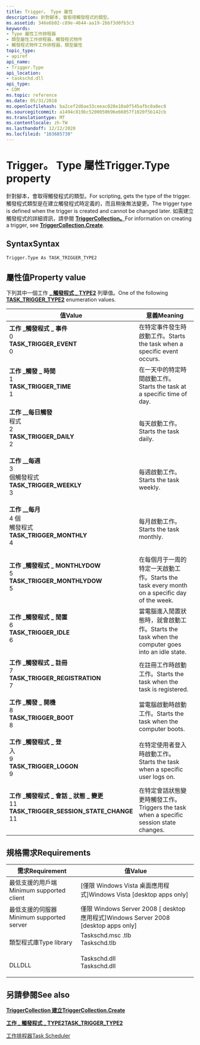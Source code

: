 ```yaml
---
title: Trigger。 Type 屬性
description: 針對腳本，會取得觸發程式的類型。
ms.assetid: 346e6b02-c89e-4644-aa19-2bbf3d0fb3c3
keywords:
- Type 屬性工作排程器
- 類型屬性工作排程器，觸發程式物件
- 觸發程式物件工作排程器，類型屬性
topic_type:
- apiref
api_name:
- Trigger.Type
api_location:
- taskschd.dll
api_type:
- COM
ms.topic: reference
ms.date: 05/31/2018
ms.openlocfilehash: ba2cef2d6ae33ceeac028e10a0f545afbc0a0ec8
ms.sourcegitcommit: a1494c819bc5200050696e66057f1020f5b142cb
ms.translationtype: MT
ms.contentlocale: zh-TW
ms.lasthandoff: 12/12/2020
ms.locfileid: "103685730"
---
```

# <a name="triggertype-property"></a><span data-ttu-id="4affc-106">Trigger。 Type 屬性</span><span class="sxs-lookup"><span data-stu-id="4affc-106">Trigger.Type property</span></span>

<span data-ttu-id="4affc-107">針對腳本，會取得觸發程式的類型。</span><span class="sxs-lookup"><span data-stu-id="4affc-107">For scripting, gets the type of the trigger.</span></span> <span data-ttu-id="4affc-108">觸發程式類型是在建立觸發程式時定義的，而且稍後無法變更。</span><span class="sxs-lookup"><span data-stu-id="4affc-108">The trigger type is defined when the trigger is created and cannot be changed later.</span></span> <span data-ttu-id="4affc-109">如需建立觸發程式的詳細資訊，請參閱 [**TriggerCollection。**](triggercollection-create.md)</span><span class="sxs-lookup"><span data-stu-id="4affc-109">For information on creating a trigger, see [**TriggerCollection.Create**](triggercollection-create.md).</span></span>

## <a name="syntax"></a><span data-ttu-id="4affc-110">Syntax</span><span class="sxs-lookup"><span data-stu-id="4affc-110">Syntax</span></span>


```VB
Trigger.Type As TASK_TRIGGER_TYPE2
```



## <a name="property-value"></a><span data-ttu-id="4affc-111">屬性值</span><span class="sxs-lookup"><span data-stu-id="4affc-111">Property value</span></span>

<span data-ttu-id="4affc-112">下列其中一個工作 [**\_ 觸發程式 \_ TYPE2**](/windows/desktop/api/taskschd/ne-taskschd-task_trigger_type2) 列舉值。</span><span class="sxs-lookup"><span data-stu-id="4affc-112">One of the following [**TASK\_TRIGGER\_TYPE2**](/windows/desktop/api/taskschd/ne-taskschd-task_trigger_type2) enumeration values.</span></span>



| <span data-ttu-id="4affc-113">值</span><span class="sxs-lookup"><span data-stu-id="4affc-113">Value</span></span>                                                                                                                                                                                                                                                                                | <span data-ttu-id="4affc-114">意義</span><span class="sxs-lookup"><span data-stu-id="4affc-114">Meaning</span></span>                                                               |
|--------------------------------------------------------------------------------------------------------------------------------------------------------------------------------------------------------------------------------------------------------------------------------------|-----------------------------------------------------------------------|
| <span id="TASK_TRIGGER_EVENT"></span><span id="task_trigger_event"></span><dl> <span data-ttu-id="4affc-115"><dt>**工作 \_觸發程式 \_ 事件**</dt> <dt>0</dt></span><span class="sxs-lookup"><span data-stu-id="4affc-115"><dt>**TASK\_TRIGGER\_EVENT**</dt> <dt>0</dt></span></span> </dl>                                                 | <span data-ttu-id="4affc-116">在特定事件發生時啟動工作。</span><span class="sxs-lookup"><span data-stu-id="4affc-116">Starts the task when a specific event occurs.</span></span><br/>              |
| <span id="TASK_TRIGGER_TIME"></span><span id="task_trigger_time"></span><dl> <span data-ttu-id="4affc-117"><dt>**工作 \_觸發 \_ 時間**</dt> <dt>1</dt></span><span class="sxs-lookup"><span data-stu-id="4affc-117"><dt>**TASK\_TRIGGER\_TIME**</dt> <dt>1</dt></span></span> </dl>                                                    | <span data-ttu-id="4affc-118">在一天中的特定時間啟動工作。</span><span class="sxs-lookup"><span data-stu-id="4affc-118">Starts the task at a specific time of day.</span></span><br/>                 |
| <span id="TASK_TRIGGER_DAILY"></span><span id="task_trigger_daily"></span><dl> <span data-ttu-id="4affc-119"><dt>**工作 \_\_每日觸發**</dt>程式 <dt>2</dt></span><span class="sxs-lookup"><span data-stu-id="4affc-119"><dt>**TASK\_TRIGGER\_DAILY**</dt> <dt>2</dt></span></span> </dl>                                                 | <span data-ttu-id="4affc-120">每天啟動工作。</span><span class="sxs-lookup"><span data-stu-id="4affc-120">Starts the task daily.</span></span><br/>                                     |
| <span id="TASK_TRIGGER_WEEKLY"></span><span id="task_trigger_weekly"></span><dl> <span data-ttu-id="4affc-121"><dt>**工作 \_\_每週**</dt> <dt>3</dt>個觸發程式</span><span class="sxs-lookup"><span data-stu-id="4affc-121"><dt>**TASK\_TRIGGER\_WEEKLY**</dt> <dt>3</dt></span></span> </dl>                                              | <span data-ttu-id="4affc-122">每週啟動工作。</span><span class="sxs-lookup"><span data-stu-id="4affc-122">Starts the task weekly.</span></span><br/>                                    |
| <span id="TASK_TRIGGER_MONTHLY"></span><span id="task_trigger_monthly"></span><dl> <span data-ttu-id="4affc-123"><dt>**工作 \_\_每月**</dt> <dt>4 個</dt>觸發程式</span><span class="sxs-lookup"><span data-stu-id="4affc-123"><dt>**TASK\_TRIGGER\_MONTHLY**</dt> <dt>4</dt></span></span> </dl>                                           | <span data-ttu-id="4affc-124">每月啟動工作。</span><span class="sxs-lookup"><span data-stu-id="4affc-124">Starts the task monthly.</span></span><br/>                                   |
| <span id="TASK_TRIGGER_MONTHLYDOW"></span><span id="task_trigger_monthlydow"></span><dl> <span data-ttu-id="4affc-125"><dt>**工作 \_觸發程式 \_ MONTHLYDOW**</dt> <dt>5</dt></span><span class="sxs-lookup"><span data-stu-id="4affc-125"><dt>**TASK\_TRIGGER\_MONTHLYDOW**</dt> <dt>5</dt></span></span> </dl>                                  | <span data-ttu-id="4affc-126">在每個月于一周的特定一天啟動工作。</span><span class="sxs-lookup"><span data-stu-id="4affc-126">Starts the task every month on a specific day of the week.</span></span><br/> |
| <span id="TASK_TRIGGER_IDLE"></span><span id="task_trigger_idle"></span><dl> <span data-ttu-id="4affc-127"><dt>**工作 \_觸發程式 \_ 閒置**</dt> <dt>6</dt></span><span class="sxs-lookup"><span data-stu-id="4affc-127"><dt>**TASK\_TRIGGER\_IDLE**</dt> <dt>6</dt></span></span> </dl>                                                    | <span data-ttu-id="4affc-128">當電腦進入閒置狀態時，就會啟動工作。</span><span class="sxs-lookup"><span data-stu-id="4affc-128">Starts the task when the computer goes into an idle state.</span></span><br/> |
| <span id="TASK_TRIGGER_REGISTRATION"></span><span id="task_trigger_registration"></span><dl> <span data-ttu-id="4affc-129"><dt>**工作 \_觸發程式 \_ 註冊**</dt> <dt>7</dt></span><span class="sxs-lookup"><span data-stu-id="4affc-129"><dt>**TASK\_TRIGGER\_REGISTRATION**</dt> <dt>7</dt></span></span> </dl>                            | <span data-ttu-id="4affc-130">在註冊工作時啟動工作。</span><span class="sxs-lookup"><span data-stu-id="4affc-130">Starts the task when the task is registered.</span></span><br/>               |
| <span id="TASK_TRIGGER_BOOT"></span><span id="task_trigger_boot"></span><dl> <span data-ttu-id="4affc-131"><dt>**工作 \_觸發 \_ 開機**</dt> <dt>8</dt></span><span class="sxs-lookup"><span data-stu-id="4affc-131"><dt>**TASK\_TRIGGER\_BOOT**</dt> <dt>8</dt></span></span> </dl>                                                    | <span data-ttu-id="4affc-132">當電腦啟動時啟動工作。</span><span class="sxs-lookup"><span data-stu-id="4affc-132">Starts the task when the computer boots.</span></span><br/>                   |
| <span id="TASK_TRIGGER_LOGON"></span><span id="task_trigger_logon"></span><dl> <span data-ttu-id="4affc-133"><dt>**工作 \_觸發程式 \_ 登**</dt>入 <dt>9</dt></span><span class="sxs-lookup"><span data-stu-id="4affc-133"><dt>**TASK\_TRIGGER\_LOGON**</dt> <dt>9</dt></span></span> </dl>                                                 | <span data-ttu-id="4affc-134">在特定使用者登入時啟動工作。</span><span class="sxs-lookup"><span data-stu-id="4affc-134">Starts the task when a specific user logs on.</span></span><br/>              |
| <span id="TASK_TRIGGER_SESSION_STATE_CHANGE"></span><span id="task_trigger_session_state_change"></span><dl> <span data-ttu-id="4affc-135"><dt>**工作 \_觸發程式 \_ 會話 \_ 狀態 \_ 變更**</dt> <dt>11</dt></span><span class="sxs-lookup"><span data-stu-id="4affc-135"><dt>**TASK\_TRIGGER\_SESSION\_STATE\_CHANGE**</dt> <dt>11</dt></span></span> </dl> | <span data-ttu-id="4affc-136">在特定會話狀態變更時觸發工作。</span><span class="sxs-lookup"><span data-stu-id="4affc-136">Triggers the task when a specific session state changes.</span></span><br/>   |



 

## <a name="requirements"></a><span data-ttu-id="4affc-137">規格需求</span><span class="sxs-lookup"><span data-stu-id="4affc-137">Requirements</span></span>



| <span data-ttu-id="4affc-138">需求</span><span class="sxs-lookup"><span data-stu-id="4affc-138">Requirement</span></span> | <span data-ttu-id="4affc-139">值</span><span class="sxs-lookup"><span data-stu-id="4affc-139">Value</span></span> |
|-------------------------------------|-----------------------------------------------------------------------------------------|
| <span data-ttu-id="4affc-140">最低支援的用戶端</span><span class="sxs-lookup"><span data-stu-id="4affc-140">Minimum supported client</span></span><br/> | <span data-ttu-id="4affc-141">\[僅限 Windows Vista 桌面應用程式\]</span><span class="sxs-lookup"><span data-stu-id="4affc-141">Windows Vista \[desktop apps only\]</span></span><br/>                                          |
| <span data-ttu-id="4affc-142">最低支援的伺服器</span><span class="sxs-lookup"><span data-stu-id="4affc-142">Minimum supported server</span></span><br/> | <span data-ttu-id="4affc-143">僅限 Windows Server 2008 \[ desktop 應用程式\]</span><span class="sxs-lookup"><span data-stu-id="4affc-143">Windows Server 2008 \[desktop apps only\]</span></span><br/>                                    |
| <span data-ttu-id="4affc-144">類型程式庫</span><span class="sxs-lookup"><span data-stu-id="4affc-144">Type library</span></span><br/>             | <dl> <span data-ttu-id="4affc-145"><dt>Taskschd.msc .tlb</dt></span><span class="sxs-lookup"><span data-stu-id="4affc-145"><dt>Taskschd.tlb</dt></span></span> </dl> |
| <span data-ttu-id="4affc-146">DLL</span><span class="sxs-lookup"><span data-stu-id="4affc-146">DLL</span></span><br/>                      | <dl> <span data-ttu-id="4affc-147"><dt>Taskschd.dll</dt></span><span class="sxs-lookup"><span data-stu-id="4affc-147"><dt>Taskschd.dll</dt></span></span> </dl> |



## <a name="see-also"></a><span data-ttu-id="4affc-148">另請參閱</span><span class="sxs-lookup"><span data-stu-id="4affc-148">See also</span></span>

<dl> <dt>

[<span data-ttu-id="4affc-149">**TriggerCollection 建立**</span><span class="sxs-lookup"><span data-stu-id="4affc-149">**TriggerCollection.Create**</span></span>](triggercollection-create.md)
</dt> <dt>

[<span data-ttu-id="4affc-150">**工作 \_ 觸發程式 \_ TYPE2**</span><span class="sxs-lookup"><span data-stu-id="4affc-150">**TASK\_TRIGGER\_TYPE2**</span></span>](/windows/desktop/api/taskschd/ne-taskschd-task_trigger_type2)
</dt> <dt>

[<span data-ttu-id="4affc-151">工作排程器</span><span class="sxs-lookup"><span data-stu-id="4affc-151">Task Scheduler</span></span>](task-scheduler-start-page.md)
</dt> </dl>

 

 





